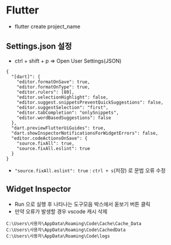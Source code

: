 # Flutter

- flutter create project_name

## Settings.json 설정

- ctrl + shift + p => Open User Settings(JSON)

```
{
  "[dart]": {
    "editor.formatOnSave": true,
    "editor.formatOnType": true,
    "editor.rulers": [80],
    "editor.selectionHighlight": false,
    "editor.suggest.snippetsPreventQuickSuggestions": false,
    "editor.suggestSelection": "first",
    "editor.tabCompletion": "onlySnippets",
    "editor.wordBasedSuggestions": false
  },
  "dart.previewFlutterUiGuides": true,
  "dart.showInspectorNotificationsForWidgetErrors": false,
  "editor.codeActionsOnSave": {
    "source.fixAll": true,
    "source.fixAll.eslint": true
  }
}
```

- `"source.fixAll.eslint": true` : `ctrl + s`(저장) 로 문법 오류 수정

## Widget Inspector

- Run 으로 실행 후 나타나는 도구모음 박스에서 돋보기 버튼 클릭
- 만약 오류가 발생할 경우 vscode 캐시 삭제

```
C:\Users\사용자\AppData\Roaming\Code\Cache\Cache_Data
C:\Users\사용자\AppData\Roaming\Code\CachedData
C:\Users\사용자\AppData\Roaming\Code\logs
```
